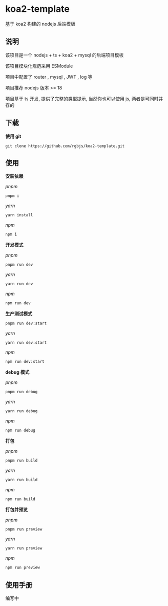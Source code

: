 # koa2-template

基于 koa2 构建的 nodejs 后端模版

## 说明

该项目是一个 nodejs + ts + koa2 + mysql 的后端项目模板

该项目模块化规范采用 ESModule

项目中配置了 router , mysql , JWT , log 等

项目推荐 nodejs 版本 >= 18

项目基于 ts 开发, 提供了完整的类型提示, 当然你也可以使用 js, 两者是可同时并存的

## 下载

**使用 git**

```git
git clone https://github.com/rgbjs/koa2-template.git
```

## 使用

**安装依赖**

_pnpm_

```cmd
pnpm i
```

_yarn_

```cmd
yarn install
```

_npm_

```cmd
npm i
```

**开发模式**

_pnpm_

```cmd
pnpm run dev
```

_yarn_

```cmd
yarn run dev
```

_npm_

```cmd
npm run dev
```

**生产测试模式**

```cmd
pnpm run dev:start
```

_yarn_

```cmd
yarn run dev:start
```

_npm_

```cmd
npm run dev:start
```

**debug 模式**

_pnpm_

```cmd
pnpm run debug
```

_yarn_

```cmd
yarn run debug
```

_npm_

```cmd
npm run debug
```

**打包**

_pnpm_

```cmd
pnpm run build
```

_yarn_

```cmd
yarn run build
```

_npm_

```cmd
npm run build
```

**打包并预览**

_pnpm_

```cmd
pnpm run preview
```

_yarn_

```cmd
yarn run preview
```

_npm_

```cmd
npm run preview
```

## 使用手册

编写中
